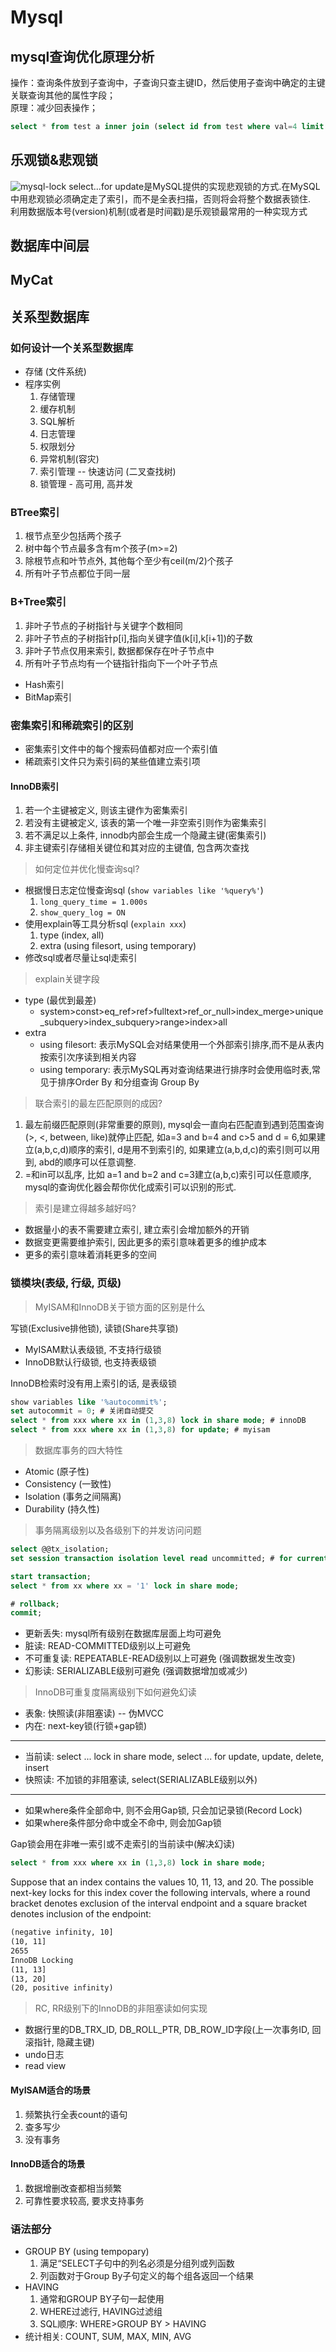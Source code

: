 # Mysql

## mysql查询优化原理分析

操作：查询条件放到子查询中，子查询只查主键ID，然后使用子查询中确定的主键关联查询其他的属性字段；  
原理：减少回表操作；  

```sql
select * from test a inner join (select id from test where val=4 limit 300000,5) b on a.id=b.id;
```

## 乐观锁&悲观锁

![mysql-lock](../resources/mysql/mysql-lock.jpg)
select...for update是MySQL提供的实现悲观锁的方式.在MySQL中用悲观锁必须确定走了索引，而不是全表扫描，否则将会将整个数据表锁住.  
利用数据版本号(version)机制(或者是时间戳)是乐观锁最常用的一种实现方式

## 数据库中间层

## MyCat

## 关系型数据库

### 如何设计一个关系型数据库

- 存储 (文件系统)
- 程序实例
  1. 存储管理
  2. 缓存机制
  3. SQL解析
  4. 日志管理
  5. 权限划分
  6. 异常机制(容灾)
  7. 索引管理 -- 快速访问 (二叉查找树)
  8. 锁管理 - 高可用, 高并发

### BTree索引

1. 根节点至少包括两个孩子
2. 树中每个节点最多含有m个孩子(m>=2)
3. 除根节点和叶节点外, 其他每个至少有ceil(m/2)个孩子
4. 所有叶子节点都位于同一层

### B+Tree索引

1. 非叶子节点的子树指针与关键字个数相同
2. 非叶子节点的子树指针p[i],指向关键字值(k[i],k[i+1])的子数
3. 非叶子节点仅用来索引, 数据都保存在叶子节点中
4. 所有叶子节点均有一个链指针指向下一个叶子节点

- Hash索引
- BitMap索引

### 密集索引和稀疏索引的区别

- 密集索引文件中的每个搜索码值都对应一个索引值
- 稀疏索引文件只为索引码的某些值建立索引项

#### InnoDB索引

1. 若一个主键被定义, 则该主键作为密集索引
2. 若没有主键被定义, 该表的第一个唯一非空索引则作为密集索引
3. 若不满足以上条件, innodb内部会生成一个隐藏主键(密集索引)
4. 非主键索引存储相关键位和其对应的主键值, 包含两次查找

> 如何定位并优化慢查询sql?

- 根据慢日志定位慢查询sql (`show variables like '%query%'`)
  1. `long_query_time = 1.000s`
  2. `show_query_log = ON`
- 使用explain等工具分析sql (`explain xxx`)
  1. type (index, all)
  2. extra (using filesort, using temporary)
- 修改sql或者尽量让sql走索引

> explain关键字段

- type (最优到最差)
  - system>const>eq_ref>ref>fulltext>ref_or_null>index_merge>unique_subquery>index_subquery>range>index>all
- extra
  - using filesort: 表示MySQL会对结果使用一个外部索引排序,而不是从表内按索引次序读到相关内容
  - using temporary: 表示MySQL再对查询结果进行排序时会使用临时表,常见于排序Order By 和分组查询 Group By

> 联合索引的最左匹配原则的成因?

1. 最左前缀匹配原则(非常重要的原则), mysql会一直向右匹配直到遇到范围查询(>, <, between, like)就停止匹配, 如a=3 and b=4 and c>5 and d = 6,如果建立(a,b,c,d)顺序的索引, d是用不到索引的, 如果建立(a,b,d,c)的索引则可以用到, abd的顺序可以任意调整.
2. =和in可以乱序, 比如 a=1 and b=2 and c=3建立(a,b,c)索引可以任意顺序, mysql的查询优化器会帮你优化成索引可以识别的形式.

> 索引是建立得越多越好吗?

- 数据量小的表不需要建立索引, 建立索引会增加额外的开销
- 数据变更需要维护索引, 因此更多的索引意味着更多的维护成本
- 更多的索引意味着消耗更多的空间

### 锁模块(表级, 行级, 页级)

> MyISAM和InnoDB关于锁方面的区别是什么

写锁(Exclusive排他锁), 读锁(Share共享锁)

- MyISAM默认表级锁, 不支持行级锁
- InnoDB默认行级锁, 也支持表级锁

InnoDB检索时没有用上索引的话, 是表级锁

```sql
show variables like '%autocommit%';
set autocommit = 0; # 关闭自动提交
select * from xxx where xx in (1,3,8) lock in share mode; # innoDB
select * from xxx where xx in (1,3,8) for update; # myisam

```

> 数据库事务的四大特性

- Atomic (原子性)
- Consistency (一致性)
- Isolation (事务之间隔离)
- Durability (持久性)

> 事务隔离级别以及各级别下的并发访问问题

```sql
select @@tx_isolation;
set session transaction isolation level read uncommitted; # for current session

start transaction;
select * from xx where xx = '1' lock in share mode;

# rollback;
commit;
```

- 更新丢失: mysql所有级别在数据库层面上均可避免
- 脏读: READ-COMMITTED级别以上可避免
- 不可重复读: REPEATABLE-READ级别以上可避免 (强调数据发生改变)
- 幻影读: SERIALIZABLE级别可避免 (强调数据增加或减少)

> InnoDB可重复度隔离级别下如何避免幻读

- 表象: 快照读(非阻塞读) -- 伪MVCC
- 内在: next-key锁(行锁+gap锁)

---

- 当前读: select ... lock in share mode, select ... for update, update, delete, insert
- 快照读: 不加锁的非阻塞读, select(SERIALIZABLE级别以外)

---

- 如果where条件全部命中, 则不会用Gap锁, 只会加记录锁(Record Lock)
- 如果where条件部分命中或全不命中, 则会加Gap锁

Gap锁会用在非唯一索引或不走索引的当前读中(解决幻读)

```sql
select * from xxx where xx in (1,3,8) lock in share mode;
```

Suppose that an index contains the values 10, 11, 13, and 20. The possible next-key locks for this
index cover the following intervals, where a round bracket denotes exclusion of the interval endpoint
and a square bracket denotes inclusion of the endpoint:

```html
(negative infinity, 10]
(10, 11]
2655
InnoDB Locking
(11, 13]
(13, 20]
(20, positive infinity)
```

> RC, RR级别下的InnoDB的非阻塞读如何实现

- 数据行里的DB_TRX_ID, DB_ROLL_PTR, DB_ROW_ID字段(上一次事务ID, 回滚指针, 隐藏主键)
- undo日志
- read view

#### MyISAM适合的场景

1. 频繁执行全表count的语句
2. 查多写少
3. 没有事务

#### InnoDB适合的场景

1. 数据增删改查都相当频繁
2. 可靠性要求较高, 要求支持事务

### 语法部分

- GROUP BY (using tempopary)
  1. 满足“SELECT子句中的列名必须是分组列或列函数
  2. 列函数对于Group By子句定义的每个组各返回一个结果
- HAVING
  1. 通常和GROUP BY子句一起使用
  2. WHERE过滤行, HAVING过滤组
  3. SQL顺序: WHERE>GROUP BY > HAVING
- 统计相关: COUNT, SUM, MAX, MIN, AVG
